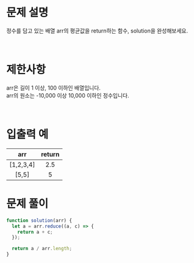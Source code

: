 # 문제 설명

정수를 담고 있는 배열 arr의 평균값을 return하는 함수, solution을 완성해보세요.

<br />
 
# 제한사항
arr은 길이 1 이상, 100 이하인 배열입니다. <br />
arr의 원소는 -10,000 이상 10,000 이하인 정수입니다. <br />

<br />
 
# 입출력 예
arr	|return
:-:|:-:
[1,2,3,4]	|2.5
[5,5]|5

# 문제 풀이

```js
function solution(arr) {
  let a = arr.reduce((a, c) => {
    return a + c;
  });

  return a / arr.length;
}
```

